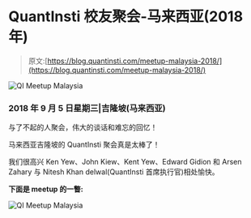 # QuantInsti 校友聚会-马来西亚(2018 年)

> 原文:[https://blog.quantinsti.com/meetup-malaysia-2018/](https://blog.quantinsti.com/meetup-malaysia-2018/)

![QI Meetup Malaysia](../Images/53a4a9e511f7b9eb6033287af17d9f20.png)

### **2018 年 9 月 5 日星期三|吉隆坡(马来西亚)**

与了不起的人聚会，伟大的谈话和难忘的回忆！

马来西亚吉隆坡的 QuantInsti 聚会真是太棒了！

我们很高兴 Ken Yew、John Kiew、Kent Yew、Edward Gidion 和 Arsen Zahary 与 Nitesh Khan delwal(QuantInsti 首席执行官)相处愉快。

**下面是 meetup 的一瞥:**

![QI Meetup Malaysia](../Images/9ae20c7f38c79337e8a71e255ccdd771.png)